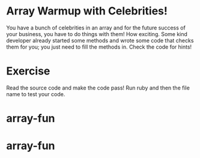 Array Warmup with Celebrities!
=====

You have a bunch of celebrities in an array and for the future success of your business, you have to do things with them! How exciting. Some kind developer already started some methods and wrote some code that checks them for you; you just need to fill the methods in. Check the code for hints!

Exercise
======

Read the source code and make the code pass! Run ruby and then the file name to test your code.
# array-fun
# array-fun
